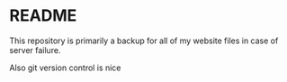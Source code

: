 # README

This repository is primarily a backup for all of my website files in case of server failure.

Also git version control is nice
